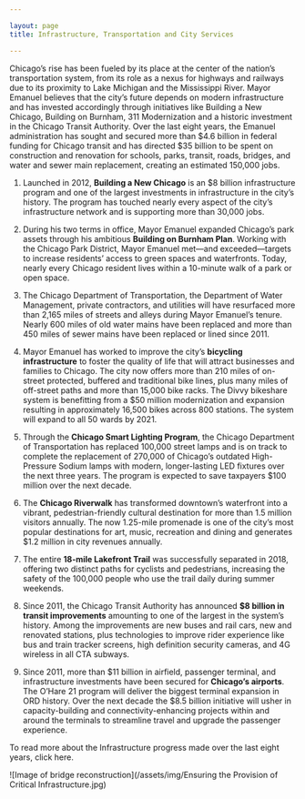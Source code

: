 ```yaml
---

layout: page
title: Infrastructure, Transportation and City Services

---
```


Chicago’s rise has been fueled by its place at the center of the nation’s transportation system, from its role as a nexus for highways and railways due to its proximity to Lake Michigan and the Mississippi River. Mayor Emanuel believes that the city’s future depends on modern infrastructure and has invested accordingly through initiatives like Building a New Chicago, Building on Burnham, 311 Modernization and a historic investment in the Chicago Transit Authority. Over the last eight years, the Emanuel administration has sought and secured more than $4.6 billion in federal funding for Chicago transit and has directed $35 billion to be spent on construction and renovation for schools, parks, transit, roads, bridges, and water and sewer main replacement, creating an estimated 150,000 jobs.

1. Launched in 2012, **Building a New Chicago** is an $8 billion infrastructure program and one of the largest investments in infrastructure in the city’s history. The program has touched nearly every aspect of the city’s infrastructure network and is supporting more than 30,000 jobs.

1. During his two terms in office, Mayor Emanuel expanded Chicago’s park assets through his ambitious **Building on Burnham Plan**. Working with the Chicago Park District, Mayor Emanuel met—and exceeded—targets to increase residents’ access to green spaces and waterfronts. Today, nearly every Chicago resident lives within a 10-minute walk of a park or open space. 

1. The Chicago Department of Transportation, the Department of Water Management, private contractors, and utilities will have resurfaced more than 2,165 miles of streets and alleys during Mayor Emanuel’s tenure. Nearly 600 miles of old water mains have been replaced and more than 450 miles of sewer mains have been replaced or lined since 2011.

1. Mayor Emanuel has worked to improve the city’s **bicycling infrastructure** to foster the quality of life that will attract businesses and families to Chicago. The city now offers more than 210 miles of on-street protected, buffered and traditional bike lines, plus many miles of off-street paths and more than 15,000 bike racks. The Divvy bikeshare system is benefitting from a $50 million modernization and expansion resulting in approximately 16,500 bikes across 800 stations. The system will expand to all 50 wards by 2021.

1. Through the **Chicago Smart Lighting Program**, the Chicago Department of Transportation has replaced 100,000 street lamps and is on track to complete the replacement of 270,000 of Chicago’s outdated High-Pressure Sodium lamps with modern, longer-lasting LED fixtures over the next three years. The program is expected to save taxpayers $100 million over the next decade. 

1. The **Chicago Riverwalk** has transformed downtown’s waterfront into a vibrant, pedestrian-friendly cultural destination for more than 1.5 million visitors annually. The now 1.25-mile promenade is one of the city’s most popular destinations for art, music, recreation and dining and generates $1.2 million in city revenues annually.

1. The entire **18-mile Lakefront Trail** was successfully separated in 2018, offering two distinct paths for cyclists and pedestrians, increasing the safety of the 100,000 people who use the trail daily during summer weekends.

1. Since 2011, the Chicago Transit Authority has announced **$8 billion in transit improvements** amounting to one of the largest in the system’s history. Among the improvements are new buses and rail cars, new and renovated stations, plus technologies to improve rider experience like bus and train tracker screens, high definition security cameras, and 4G wireless in all CTA subways. 

1. Since 2011, more than $11 billion in airfield, passenger terminal, and infrastructure investments have been secured for **Chicago’s airports**. The O’Hare 21 program will deliver the biggest terminal expansion in ORD history. Over the next decade the $8.5 billion initiative will usher in capacity-building and connectivity-enhancing projects within and around the terminals to streamline travel and upgrade the passenger experience.

To read more about the Infrastructure progress made over the last eight years, click here.

![Image of bridge reconstruction](/assets/img/Ensuring the Provision of Critical Infrastructure.jpg) 